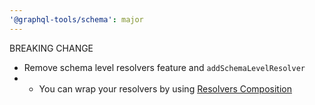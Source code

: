 ```yaml
---
'@graphql-tools/schema': major
---
```


BREAKING CHANGE

- Remove schema level resolvers feature and `addSchemaLevelResolver`
- - You can wrap your resolvers by using [Resolvers Composition](https://www.graphql-tools.com/docs/resolvers-composition)
